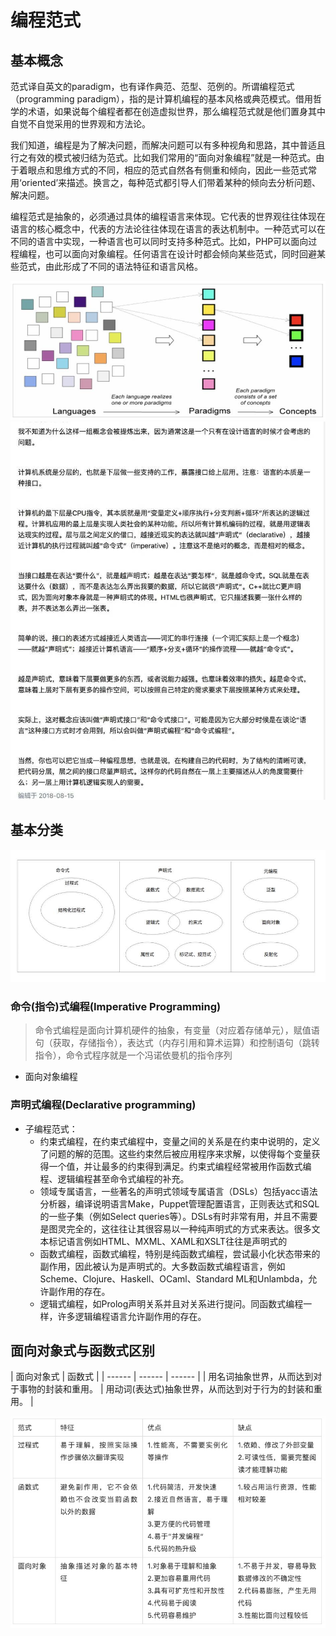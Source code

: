 # 编程范式

## 基本概念
 范式译自英文的paradigm，也有译作典范、范型、范例的。所谓编程范式（programming paradigm），指的是计算机编程的基本风格或典范模式。借用哲学的术语，如果说每个编程者都在创造虚拟世界，那么编程范式就是他们置身其中自觉不自觉采用的世界观和方法论。

 我们知道，编程是为了解决问题，而解决问题可以有多种视角和思路，其中普适且行之有效的模式被归结为范式。比如我们常用的“面向对象编程”就是一种范式。由于着眼点和思维方式的不同，相应的范式自然各有侧重和倾向，因此一些范式常用‘oriented’来描述。换言之，每种范式都引导人们带着某种的倾向去分析问题、解决问题。

 编程范式是抽象的，必须通过具体的编程语言来体现。它代表的世界观往往体现在语言的核心概念中，代表的方法论往往体现在语言的表达机制中。一种范式可以在不同的语言中实现，一种语言也可以同时支持多种范式。比如，PHP可以面向过程编程，也可以面向对象编程。任何语言在设计时都会倾向某些范式，同时回避某些范式，由此形成了不同的语法特征和语言风格。

![编程语言与范式关系](./编程语言与范式关系.jpg)
![了解编程范式](./了解编程范式.jpg)


## 基本分类
![编程范式](./编程范式.jpg)

### **命令(指令)式编程(Imperative Programming)**
> 命令式编程是面向计算机硬件的抽象，有变量（对应着存储单元），赋值语句（获取，存储指令），表达式（内存引用和算术运算）和控制语句（跳转指令），命令式程序就是一个冯诺依曼机的指令序列
- 面向对象编程

### **声明式编程(Declarative programming)**
- 子编程范式：
    - 约束式编程，在约束式编程中，变量之间的关系是在约束中说明的，定义了问题的解的范围。这些约束然后被应用程序来求解，以使得每个变量获得一个值，并让最多的约束得到满足。约束式编程经常被用作函数式编程、逻辑编程甚至命令式编程的补充。
    - 领域专属语言，一些著名的声明式领域专属语言（DSLs）包括yacc语法分析器，编译说明语言Make，Puppet管理配置语言，正则表达式和SQL的一些子集（例如Select queries等）。DSLs有时非常有用，并且不需要是图灵完全的，这往往让其很容易以一种纯声明式的方式来表达。很多文本标记语言例如HTML、MXML、XAML和XSLT往往是声明式的
    - 函数式编程，函数式编程，特别是纯函数式编程，尝试最小化状态带来的副作用，因此被认为是声明式的。大多数函数式编程语言，例如Scheme、Clojure、Haskell、OCaml、Standard ML和Unlambda，允许副作用的存在。
    - 逻辑式编程，如Prolog声明关系并且对关系进行提问。同函数式编程一样，许多逻辑编程语言允许副作用的存在。




## 面向对象式与函数式区别

| 面向对象式 | 函数式 |
| ------ | ------ | ------ |
| 用名词抽象世界，从而达到对于事物的封装和重用。 | 用动词(表达式)抽象世界，从而达到对于行为的封装和重用。 |

![常用范式对比](./常用范式对比.jpg)


